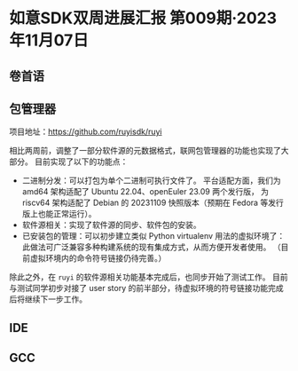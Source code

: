 # 如意SDK双周进展汇报  第009期·2023年11月07日

## 卷首语

## 包管理器

项目地址：https://github.com/ruyisdk/ruyi

相比两周前，调整了一部分软件源的元数据格式，联网包管理器的功能也实现了大部分。
目前实现了以下的功能点：

* 二进制分发：可以打包为单个二进制可执行文件了。
  平台适配方面，我们为 amd64 架构适配了 Ubuntu 22.04、openEuler 23.09 两个发行版，
  为 riscv64 架构适配了 Debian 的 20231109 快照版本（预期在 Fedora 等发行版上也能正常运行）。
* 软件源相关：实现了软件源的同步、软件包的安装。
* 已安装包的管理：可以初步建立类似 Python virtualenv 用法的虚拟环境了：
  此做法可广泛兼容多种构建系统的现有集成方式，从而方便开发者使用。
  （目前虚拟环境内的命令符号链接仍待完善。）

除此之外，在 `ruyi` 的软件源相关功能基本完成后，也同步开始了测试工作。
目前与测试同学初步对接了 user story 的前半部分，待虚拟环境的符号链接功能完成后将继续下一步工作。

## IDE

## GCC
